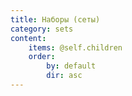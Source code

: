 ```yaml
---
title: Наборы (сеты)
category: sets
content:
    items: @self.children
    order:
        by: default
        dir: asc
---
```

